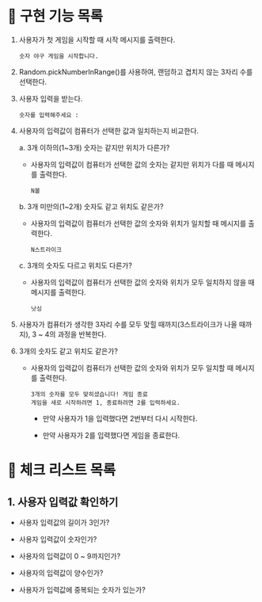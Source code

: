 # 🚀 구현 기능 목록

1. 사용자가 첫 게임을 시작할 때 시작 메시지를 출력한다.

   `숫자 야구 게임을 시작합니다.`

2. Random.pickNumberInRange()를 사용하여, 랜덤하고 겹치지 않는 3자리 수를 선택한다.

3. 사용자 입력을 받는다.

   `숫자를 입력해주세요 :`

4. 사용자의 입력값이 컴퓨터가 선택한 값과 일치하는지 비교한다.

   a. 3개 이하의(1~3개) 숫자는 같지만 위치가 다른가?

   - 사용자의 입력값이 컴퓨터가 선택한 값의 숫자는 같지만 위치가 다를 때 메시지를 출력한다.

     `N볼`

   b. 3개 미만의(1~2개) 숫자도 같고 위치도 같은가?

   - 사용자의 입력값이 컴퓨터가 선택한 값의 숫자와 위치가 일치할 때 메시지를 출력한다.

     `N스트라이크`

   c. 3개의 숫자도 다르고 위치도 다른가?

   - 사용자의 입력값이 컴퓨터가 선택한 값의 숫자와 위치가 모두 일치하지 않을 때 메시지를 출력한다.

     `낫싱`

5. 사용자가 컴퓨터가 생각한 3자리 수를 모두 맞힐 때까지(3스트라이크가 나올 때까지), 3 ~ 4의 과정을 반복한다.

6. 3개의 숫자도 같고 위치도 같은가?

   - 사용자의 입력값이 컴퓨터가 선택한 값의 숫자와 위치가 모두 일치할 때 메시지를 출력한다.

     ```text
     3개의 숫자를 모두 맞히셨습니다! 게임 종료
     게임을 새로 시작하려면 1, 종료하려면 2를 입력하세요.
     ```

     - 만약 사용자가 1을 입력했다면 2번부터 다시 시작한다.

     - 만약 사용자가 2를 입력했다면 게임을 종료한다.

# 🚨 체크 리스트 목록

## 1. 사용자 입력값 확인하기

- 사용자 입력값의 길이가 3인가?

- 사용자 입력값이 숫자인가?

- 사용자의 입력값이 0 ~ 9까지인가?

- 사용자의 입력값이 양수인가?

- 사용자가 입력값에 중복되는 숫자가 있는가?
